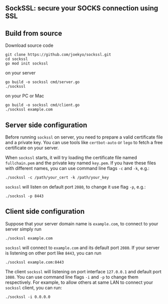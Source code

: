 ## SockSSL: secure your SOCKS connection using SSL

## Build from source

Download source code

```shell
git clone https://github.com/joekyo/sockssl.git
cd sockssl
go mod init sockssl
```

on your server

```shell
go build -o sockssl cmd/server.go
./sockssl
```

on your PC or Mac

```shell
go build -o sockssl cmd/client.go
./sockssl example.com
```

## Server side configuration

Before running `sockssl` on server, you need to prepare a valid certificate file and a private key.
You can use tools like `certbot-auto` or `lego` to fetch a free certificate on your server.

When `sockssl` starts, it will try loading the certificate file named `fullchain.pem` and the private key named `key.pem`.
If you have these files with different names, you can use command line flags `-c` and `-k`, e.g.:

```shell
./sockssl -c /path/your_cert -k /path/your_key
```

`sockssl` will listen on default port `2080`, to change it use flag `-p`, e.g.:

```shell
./sockssl -p 8443
```

## Client side configuration

Suppose that your server domain name is `example.com`, to connect to your server simply run

```shell
./sockssl example.com
```

`sockssl` will connect to `example.com` and its default port `2080`. If your server is listening on other port like `8443`, you can run

```shell
./sockssl example.com:8443
```

The client `sockssl` will listening on port interface `127.0.0.1` and default port `1080`.
You can use command line flags `-i` and `-p` to change them respectively.
For example, to allow others at same LAN to connect your `sockssl` client, you can run:

```shell
./sockssl -i 0.0.0.0
```
